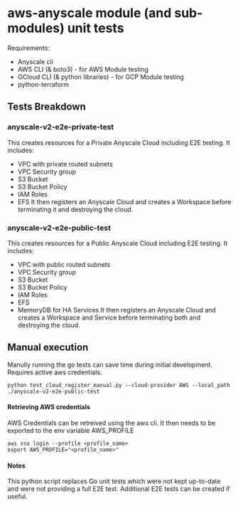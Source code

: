 # aws-anyscale module (and sub-modules) unit tests

Requirements:
* Anyscale cli
* AWS CLI (& boto3) - for AWS Module testing
* GCloud CLI (& python libraries) - for GCP Module testing
* python-terraform

## Tests Breakdown

### anyscale-v2-e2e-private-test

This creates resources for a Private Anyscale Cloud including E2E testing. It includes:
  - VPC with private routed subnets
  - VPC Security group
  - S3 Bucket
  - S3 Bucket Policy
  - IAM Roles
  - EFS
It then registers an Anyscale Cloud and creates a Workspace before terminating it and destroying the cloud.

### anyscale-v2-e2e-public-test

This creates resources for a Public Anyscale Cloud including E2E testing. It includes:
  - VPC with public routed subnets
  - VPC Security group
  - S3 Bucket
  - S3 Bucket Policy
  - IAM Roles
  - EFS
  - MemoryDB for HA Services
It then registers an Anyscale Cloud and creates a Workspace and Service before terminating both and destroying the cloud.

## Manual execution

Manully running the go tests can save time during initial development. Requires active aws credentials.

```
python test_cloud_register_manual.py --cloud-provider AWS --local_path ./anyscale-v2-e2e-public-test
```


#### Retrieving AWS credentials

AWS Credentials can be retreived using the aws cli. It then needs to be exported to the env variable AWS_PROFILE
```
aws sso login --profile <profile_name>
export AWS_PROFILE="<profile_name>"
```

#### Notes

This python script replaces Go unit tests which were not kept up-to-date and were not providing a full E2E test.
Additional E2E tests can be created if useful.
